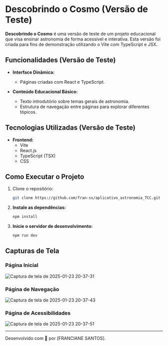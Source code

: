 # Descobrindo o Cosmo (Versão de Teste)

**Descobrindo o Cosmo** é uma versão de teste de um projeto educacional que visa ensinar astronomia de forma acessível e interativa. Esta versão foi criada para fins de demonstração utilizando o Vite com TypeScript e JSX.

## Funcionalidades (Versão de Teste)

- **Interface Dinâmica:**

  - Páginas criadas com React e TypeScript.

- **Conteúdo Educacional Básico:**

  - Texto introdutório sobre temas gerais de astronomia.
  - Estrutura de navegação entre páginas para explorar diferentes tópicos.

## Tecnologias Utilizadas (Versão de Teste)

- **Frontend:**
  - Vite
  - React.js
  - TypeScript (TSX)
  - CSS

## Como Executar o Projeto

1. Clone o repositório:
   ```bash
   git clone https://github.com/fran-ss/aplicativo_astronomia_TCC.git
   ```

2. **Instale as dependências:**
   ```bash
   npm install
   ```

3. **Inicie o servidor de desenvolvimento:**
   ```bash
   npm run dev
   ```

## Capturas de Tela

### Página Inicial
![Captura de tela de 2025-01-23 20-37-31](https://github.com/user-attachments/assets/6b60c64e-1e10-4e68-9873-8d5f1c9ef573)

### Página de Navegação
![Captura de tela de 2025-01-23 20-37-43](https://github.com/user-attachments/assets/4735839c-0553-4c67-ac9d-6262b7a23345)

### Página de Acessibilidades
![Captura de tela de 2025-01-23 20-37-51](https://github.com/user-attachments/assets/ac5cc0f8-8c9f-4bbc-9e77-2427788d86da)

---

Desenvolvido com 🌌 por [FRANCIANE SANTOS].

